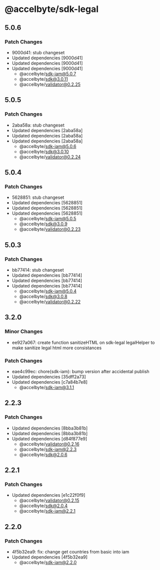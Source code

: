 # @accelbyte/sdk-legal

## 5.0.6

### Patch Changes

- 9000d41: stub changeset
- Updated dependencies [9000d41]
- Updated dependencies [9000d41]
- Updated dependencies [9000d41]
  - @accelbyte/sdk-iam@5.0.7
  - @accelbyte/sdk@3.0.11
  - @accelbyte/validator@0.2.25

## 5.0.5

### Patch Changes

- 2aba58a: stub changeset
- Updated dependencies [2aba58a]
- Updated dependencies [2aba58a]
- Updated dependencies [2aba58a]
  - @accelbyte/sdk-iam@5.0.6
  - @accelbyte/sdk@3.0.10
  - @accelbyte/validator@0.2.24

## 5.0.4

### Patch Changes

- 5628851: stub changeset
- Updated dependencies [5628851]
- Updated dependencies [5628851]
- Updated dependencies [5628851]
  - @accelbyte/sdk-iam@5.0.5
  - @accelbyte/sdk@3.0.9
  - @accelbyte/validator@0.2.23

## 5.0.3

### Patch Changes

- bb77414: stub changeset
- Updated dependencies [bb77414]
- Updated dependencies [bb77414]
- Updated dependencies [bb77414]
  - @accelbyte/sdk-iam@5.0.4
  - @accelbyte/sdk@3.0.8
  - @accelbyte/validator@0.2.22

## 3.2.0

### Minor Changes

- ee927a067: create function sanitizeHTML on sdk-legal legalHelper to make sanitize legal html more consistances

### Patch Changes

- eae4c99ec: chore(sdk-iam): bump version after accidental publish
- Updated dependencies [35dff2a73]
- Updated dependencies [c7a84b7e8]
  - @accelbyte/sdk-iam@3.1.1

## 2.2.3

### Patch Changes

- Updated dependencies [8bba3b81b]
- Updated dependencies [8bba3b81b]
- Updated dependencies [d84f877e9]
  - @accelbyte/validator@0.2.16
  - @accelbyte/sdk-iam@2.2.3
  - @accelbyte/sdk@2.0.6

## 2.2.1

### Patch Changes

- Updated dependencies [e1c22f0f9]
  - @accelbyte/validator@0.2.15
  - @accelbyte/sdk@2.0.4
  - @accelbyte/sdk-iam@2.2.1

## 2.2.0

### Patch Changes

- 4f5b32ea9: fix: change get countries from basic into iam
- Updated dependencies [4f5b32ea9]
  - @accelbyte/sdk-iam@2.2.0
